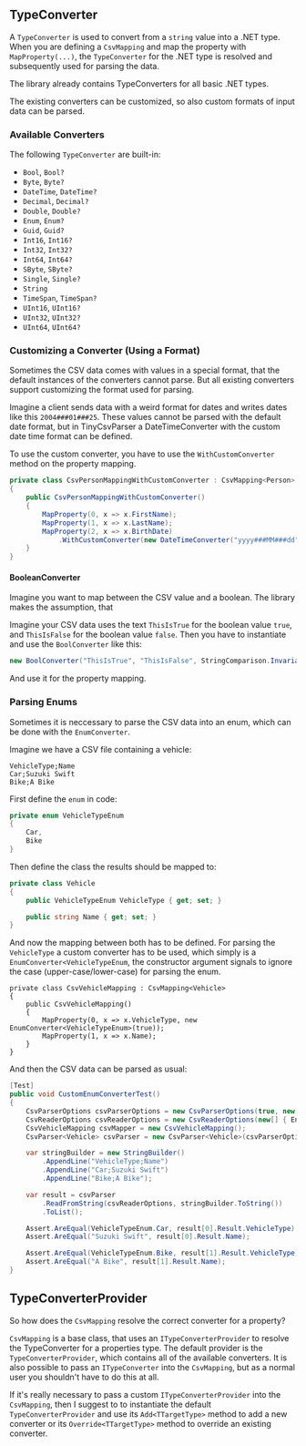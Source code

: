 ## TypeConverter ##

A ``TypeConverter`` is used to convert from a ``string`` value into a .NET type. When you are defining 
a ``CsvMapping`` and map the property with ``MapProperty(...)``, the ``TypeConverter`` for the .NET type 
is resolved and subsequently used for parsing the data.

The library already contains TypeConverters for all basic .NET types. 

The existing converters can be customized, so also custom formats of input data can be parsed.

### Available Converters ###

The following ``TypeConverter`` are built-in:

* ``Bool``, ``Bool?``
* ``Byte``, ``Byte?``
* ``DateTime``, ``DateTime?`` 
* ``Decimal``, ``Decimal?`` 
* ``Double``, ``Double?``
* ``Enum``, ``Enum?``
* ``Guid``, ``Guid?``
* ``Int16``, ``Int16?``
* ``Int32``, ``Int32?``
* ``Int64``, ``Int64?``
* ``SByte``, ``SByte?``
* ``Single``, ``Single?``
* ``String``
* ``TimeSpan``, ``TimeSpan?``
* ``UInt16``, ``UInt16?``
* ``UInt32``, ``UInt32?``
* ``UInt64``, ``UInt64?``

### Customizing a Converter (Using a Format) ###

Sometimes the CSV data comes with values in a special format, that the default instances of the converters 
cannot parse. But all existing converters support customizing the format used for parsing.

Imagine a client sends data with a weird format for dates and writes dates like this ``2004###01###25``. 
These values cannot be parsed with the default date format, but in TinyCsvParser a DateTimeConverter with 
the custom date time format can be defined.

To use the custom converter, you have to use the ``WithCustomConverter`` method on the property mapping.

```csharp
private class CsvPersonMappingWithCustomConverter : CsvMapping<Person>
{
    public CsvPersonMappingWithCustomConverter()
    {
        MapProperty(0, x => x.FirstName);
        MapProperty(1, x => x.LastName);
        MapProperty(2, x => x.BirthDate)
            .WithCustomConverter(new DateTimeConverter("yyyy###MM###dd"));
    }
}
```

#### BooleanConverter ####

Imagine you want to map between the CSV value and a boolean. The library makes the assumption, that 

Imagine your CSV data uses the text ``ThisIsTrue`` for the boolean value ``true``, and ``ThisIsFalse`` for 
the boolean value ``false``. Then you have to instantiate and use the ``BoolConverter`` like this:

```csharp
new BoolConverter("ThisIsTrue", "ThisIsFalse", StringComparison.InvariantCulture);
```

And use it for the property mapping.

### Parsing Enums ###

Sometimes it is neccessary to parse the CSV data into an enum, which can be done with the ``EnumConverter``.

Imagine we have a CSV file containing a vehicle:

```
VehicleType;Name
Car;Suzuki Swift
Bike;A Bike
```

First define the ``enum`` in code:

```csharp
private enum VehicleTypeEnum
{
	Car,
	Bike
}
```

Then define the class the results should be mapped to:

```csharp
private class Vehicle
{
	public VehicleTypeEnum VehicleType { get; set; }

	public string Name { get; set; }
}
```

And now the mapping between both has to be defined. For parsing the ``VehicleType`` a custom converter 
has to be used, which simply is a ``EnumConverter<VehicleTypeEnum``, the constructor argument signals to 
ignore the case (upper-case/lower-case) for parsing the enum.

```
private class CsvVehicleMapping : CsvMapping<Vehicle>
{
	public CsvVehicleMapping()
	{
		MapProperty(0, x => x.VehicleType, new EnumConverter<VehicleTypeEnum>(true));
		MapProperty(1, x => x.Name);
	}
}
```

And then the CSV data can be parsed as usual:

```csharp
[Test]
public void CustomEnumConverterTest()
{
	CsvParserOptions csvParserOptions = new CsvParserOptions(true, new[] { ';' });
	CsvReaderOptions csvReaderOptions = new CsvReaderOptions(new[] { Environment.NewLine });
	CsvVehicleMapping csvMapper = new CsvVehicleMapping();
	CsvParser<Vehicle> csvParser = new CsvParser<Vehicle>(csvParserOptions, csvMapper);

	var stringBuilder = new StringBuilder()
		.AppendLine("VehicleType;Name")
		.AppendLine("Car;Suzuki Swift")
		.AppendLine("Bike;A Bike");

	var result = csvParser
		.ReadFromString(csvReaderOptions, stringBuilder.ToString())
		.ToList();

	Assert.AreEqual(VehicleTypeEnum.Car, result[0].Result.VehicleType);
	Assert.AreEqual("Suzuki Swift", result[0].Result.Name);

	Assert.AreEqual(VehicleTypeEnum.Bike, result[1].Result.VehicleType);
	Assert.AreEqual("A Bike", result[1].Result.Name);
}
```

## TypeConverterProvider ##

So how does the ``CsvMapping`` resolve the correct converter for a property?

``CsvMapping`` is a base class, that uses an ``ITypeConverterProvider`` to resolve the TypeConverter for a 
properties type. The default provider is the ``TypeConverterProvider``, which contains all of the available 
converters. It is also possible to pass an ``ITypeConverter`` into the ``CsvMapping``, but as a normal user 
you shouldn't have to do this at all. 

If it's really necessary to pass a custom ``ITypeConverterProvider`` into the ``CsvMapping``, then I suggest 
to to instantiate the default ``TypeConverterProvider`` and use its ``Add<TTargetType>`` method to add a new 
converter or its ``Override<TTargetType>`` method to override an existing converter.